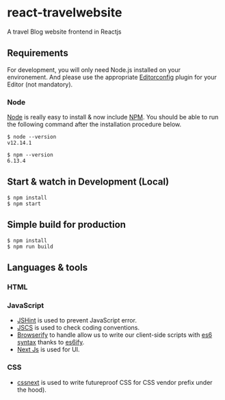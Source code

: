 # react-travelwebsite
A travel Blog website frontend in Reactjs 

## Requirements

For development, you will only need Node.js installed on your environement.
And please use the appropriate [Editorconfig](http://editorconfig.org/) plugin for your Editor (not mandatory).

### Node

[Node](http://nodejs.org/) is really easy to install & now include [NPM](https://npmjs.org/).
You should be able to run the following command after the installation procedure
below.

    $ node --version
    v12.14.1

    $ npm --version
    6.13.4

## Start & watch in Development (Local)

    $ npm install
    $ npm start

## Simple build for production

    $ npm install
    $ npm run build

## Languages & tools

### HTML

### JavaScript

- [JSHint](http://www.jshint.com/docs/) is used to prevent JavaScript error.
- [JSCS](https://npmjs.org/package/jscs) is used to check coding conventions.
- [Browserify](http://browserify.org/) to handle allow us to write our client-side scripts with [es6 syntax](http://es6.github.io/) thanks to [es6ify](https://github.com/thlorenz/es6ify).
- [Next Js](https://nextjs.org/) is used for UI.

### CSS

- [cssnext](http://cssnext.putaindecode.io) is used to write futureproof CSS for CSS vendor prefix under the hood).
